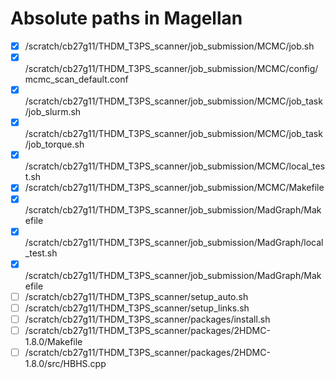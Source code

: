 # Absolute paths in Magellan 

- [X] /scratch/cb27g11/THDM_T3PS_scanner/job_submission/MCMC/job.sh
- [X] /scratch/cb27g11/THDM_T3PS_scanner/job_submission/MCMC/config/mcmc_scan_default.conf
- [X] /scratch/cb27g11/THDM_T3PS_scanner/job_submission/MCMC/job_task/job_slurm.sh
- [X] /scratch/cb27g11/THDM_T3PS_scanner/job_submission/MCMC/job_task/job_torque.sh
- [X] /scratch/cb27g11/THDM_T3PS_scanner/job_submission/MCMC/local_test.sh
- [X] /scratch/cb27g11/THDM_T3PS_scanner/job_submission/MCMC/Makefile
- [X] /scratch/cb27g11/THDM_T3PS_scanner/job_submission/MadGraph/Makefile
- [X] /scratch/cb27g11/THDM_T3PS_scanner/job_submission/MadGraph/local_test.sh
- [X] /scratch/cb27g11/THDM_T3PS_scanner/job_submission/MadGraph/Makefile
- [ ] /scratch/cb27g11/THDM_T3PS_scanner/setup_auto.sh
- [ ] /scratch/cb27g11/THDM_T3PS_scanner/setup_links.sh
- [ ] /scratch/cb27g11/THDM_T3PS_scanner/packages/install.sh
- [ ] /scratch/cb27g11/THDM_T3PS_scanner/packages/2HDMC-1.8.0/Makefile
- [ ] /scratch/cb27g11/THDM_T3PS_scanner/packages/2HDMC-1.8.0/src/HBHS.cpp
